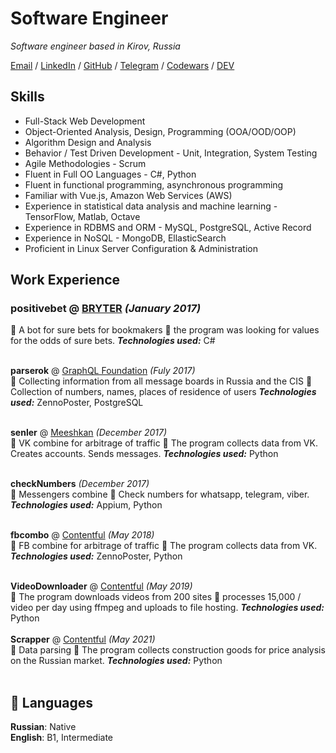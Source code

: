 # Software Engineer

_Software engineer based in Kirov, Russia_ <br>

[Email](mailto:jiekc.pppc@gmail.com) / [LinkedIn](https://www.linkedin.com/in/kirill-loginov-992008216/) / [GitHub](https://github.com/logoskir/) / [Telegram](https://t.me/logoskir) / [Codewars](https://www.codewars.com/users/logoskir) / [DEV](https://dev.to/logoskir)

## Skills
 - Full-Stack Web Development
 - Object-Oriented Analysis, Design, Programming (OOA/OOD/OOP)
 - Algorithm Design and Analysis
 - Behavior / Test Driven Development - Unit, Integration, System Testing
 - Agile Methodologies - Scrum
 - Fluent in Full OO Languages - C#, Python
 - Fluent in functional programming, asynchronous programming
 - Familiar with Vue.js, Amazon Web Services (AWS)
 - Experience in statistical data analysis and machine learning - TensorFlow, Matlab, Octave
 - Experience in RDBMS and ORM - MySQL, PostgreSQL, Active Record
 - Experience in NoSQL - MongoDB, EllasticSearch
 - Proficient in Linux Server Configuration & Administration


## Work Experience

### positivebet @ [BRYTER](https://www.positivebet.com/) _(January 2017)_ <br>
💼 A bot for sure bets for bookmakers 🚀 the program was looking for values for the odds of sure bets.
**_Technologies used:_** C#
<br><br>

**parserok** @ [GraphQL Foundation](https://parserok.ru/) _(Fuly 2017)_ <br>
💼 Collecting information from all message boards in Russia and the CIS 🚀 Collection of numbers, names, places of residence of users
**_Technologies used:_** ZennoPoster, PostgreSQL
<br><br>

**senler** @ [Meeshkan](https://senler.ru/) _(December 2017)_ <br>
💼 VK combine for arbitrage of traffic 🚀 The program collects data from VK. Creates accounts. Sends messages.
**_Technologies used:_** Python
    <br><br>

**checkNumbers**  _(December 2017)_ <br>
💼 Messengers combine 🚀 Check numbers for whatsapp, telegram, viber.
**_Technologies used:_** Appium, Python
  <br><br>

**fbcombo** @ [Contentful](https://www.contentful.com/) _(May 2018)_ <br>
💼 FB combine for arbitrage of traffic 🚀 The program collects data from VK. 
**_Technologies used:_** ZennoPoster, Python
    <br><br>

**VideoDownloader** @ [Contentful](https://www.contentful.com/) _(May 2019)_ <br>
💼 The program downloads videos from 200 sites 🚀 processes 15,000 / video per day using ffmpeg and uploads to file hosting.
**_Technologies used:_** Python
    <br><br>
**Scrapper** @ [Contentful](https://www.contentful.com/) _(May 2021)_ <br>
💼 Data parsing 🚀 The program collects construction goods for price analysis on the Russian market.
**_Technologies used:_** Python
    <br><br>


## 💬 Languages

**Russian**: Native <br>
**English**: B1, Intermediate
<br><br>
